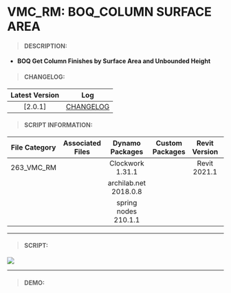 # VMC_RM: BOQ_COLUMN SURFACE AREA

> #### DESCRIPTION: 
- **BOQ Get Column Finishes by Surface Area and Unbounded Height**

> #### CHANGELOG:

| Latest Version | Log |
| :-------: | :----: | 
|[2.0.1] | [CHANGELOG](/_projects/_vmc/changelog/ROOMS/VMC_RM_BOH_WallColumnSurfaceArea.md) |

> #### SCRIPT INFORMATION: 

| File Category| Associated Files | Dynamo Packages | Custom Packages | Revit Version | Author | Reviewed By |
| :-------: | :----: | :---: | :---: | :---: | :---: | :---: |
| 263_VMC_RM |  | Clockwork 1.31.1 | | Revit 2021.1 | Jacky Luk | |
| | | archilab.net 2018.0.8 |
| | | spring nodes 210.1.1 |


----------------------------------------------------------------
> #### SCRIPT: 
<img src="/_images/vmc/ROOMS/VMC_RM_BOQ_ColumnSurfaceArea.png">


------------------------------------------------------------------------------

> #### DEMO: 
